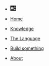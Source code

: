 <!-- docs/_sidebar.md -->

* [![AC](assets/ac-logo-sm.png "Abstract Code")](README.md)

* [<i class="fas fa-home"></i> Home](README.md)

* [<i class="fas fa-book"></i> Knowledge](BASICS.md)

* [<i class="fas fa-code"></i> The Language](LANGUAGE-GUIDE.md)

* [<i class="fas fa-wrench"></i> Build something](BUILD.md)

* [<i class="fas fa-info"></i> About](ABOUT.md)